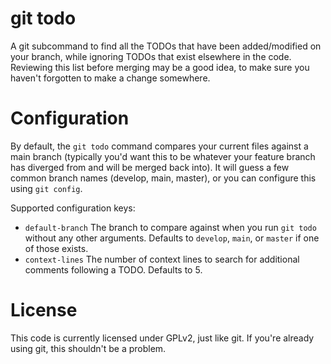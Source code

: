# git todo
A git subcommand to find all the TODOs that have been added/modified on your branch, while ignoring TODOs that exist elsewhere in the code.
Reviewing this list before merging may be a good idea, to make sure you haven't forgotten to make a change somewhere.

# Configuration
By default, the `git todo` command compares your current files against a main branch (typically you'd want this to be whatever your feature branch has diverged from and will be merged back into). It will guess a few common branch names (develop, main, master), or you can configure this using `git config`.

Supported configuration keys:
- `default-branch` The branch to compare against when you run `git todo` without any other arguments. Defaults to `develop`, `main`, or `master` if one of those exists.
- `context-lines` The number of context lines to search for additional comments following a TODO. Defaults to 5.

# License
This code is currently licensed under GPLv2, just like git. If you're already using git, this shouldn't be a problem.
